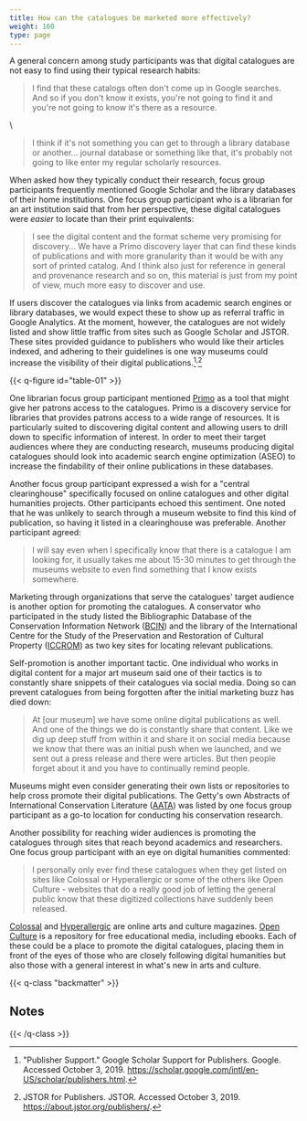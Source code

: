 ```yaml
---
title: How can the catalogues be marketed more effectively?
weight: 160
type: page
---
```


A general concern among study participants was that digital catalogues are not easy to find using their typical research habits:

> I find that these catalogs often don't come up in Google searches. And so if you don't know it exists, you're not going to find it and you're not going to know it's there as a resource.

\

> I think if it's not something you can get to through a library database or another... journal database or something like that, it's probably not going to like enter my regular scholarly resources.

When asked how they typically conduct their research, focus group participants frequently mentioned Google Scholar and the library databases of their home institutions. One focus group participant who is a librarian for an art institution said that from her perspective, these digital catalogues were *easier* to locate than their print equivalents:

> I see the digital content and the format scheme very promising for discovery... We have a Primo discovery layer that can find these kinds of publications and with more granularity than it would be with any sort of printed catalog. And I think also just for reference in general and provenance research and so on, this material is just from my point of view, much more easy to discover and use.

If users discover the catalogues via links from academic search engines or library databases, we would expect these to show up as referral traffic in Google Analytics. At the moment, however, the catalogues are not widely listed and show little traffic from sites such as Google Scholar and JSTOR. These sites provided guidance to publishers who would like their articles indexed, and adhering to their guidelines is one way museums could increase the visibility of their digital publications.[^1]<sup>,</sup>[^2]

{{< q-figure id="table-01" >}}

One librarian focus group participant mentioned [Primo](https://www.exlibrisgroup.com/products/primo-discovery-service/) as a tool that might give her patrons access to the catalogues. Primo is a discovery service for libraries that provides patrons access to a wide range of resources. It is particularly suited to discovering digital content and allowing users to drill down to specific information of interest. In order to meet their target audiences where they are conducting research, museums producing digital catalogues should look into academic search engine optimization (ASEO) to increase the findability of their online publications in these databases.

Another focus group participant expressed a wish for a "central clearinghouse" specifically focused on online catalogues and other digital humanities projects. Other participants echoed this sentiment. One noted that he was unlikely to search through a museum website to find this kind of publication, so having it listed in a clearinghouse was preferable. Another participant agreed:

> I will say even when I specifically know that there is a catalogue I am looking for, it usually takes me about 15-30 minutes to get through the museums website to even find something that I know exists somewhere.

Marketing through organizations that serve the catalogues' target audience is another option for promoting the catalogues. A conservator who participated in the study listed the Bibliographic Database of the Conservation Information Network ([BCIN](http://www.bcin.ca/)) and the library of the International Centre for the Study of the Preservation and Restoration of Cultural Property ([ICCROM](https://www.iccrom.org/)) as two key sites for locating relevant publications.

Self-promotion is another important tactic. One individual who works in digital content for a major art museum said one of their tactics is to constantly share snippets of their catalogues via social media. Doing so can prevent catalogues from being forgotten after the initial marketing buzz has died down:

> At [our museum] we have some online digital publications as well. And one of the things we do is constantly share that content. Like we dig up deep stuff from within it and share it on social media because we know that there was an initial push when we launched, and we sent out a press release and there were articles. But then people forget about it and you have to continually remind people.

Museums might even consider generating their own lists or repositories to help cross promote their digital publications. The Getty's own Abstracts of International Conservation Literature ([AATA](http://aata.getty.edu/Home)) was listed by one focus group participant as a go-to location for conducting his conservation research.

Another possibility for reaching wider audiences is promoting the catalogues through sites that reach beyond academics and researchers. One focus group participant with an eye on digital humanities commented:

> I personally only ever find these catalogues when they get listed on sites like Colossal or Hyperallergic or some of the others like Open Culture - websites that do a really good job of letting the general public know that these digitized collections have suddenly been released.

[Colossal](https://www.thisiscolossal.com/) and [Hyperallergic](https://hyperallergic.com/) are online arts and culture magazines. [Open Culture](http://www.openculture.com/) is a repository for free educational media, including ebooks. Each of these could be a place to promote the digital catalogues, placing them in front of the eyes of those who are closely following digital humanities but also those with a general interest in what's new in arts and culture.

{{< q-class "backmatter" >}}
## Notes
{{< /q-class >}}

[^1]: "Publisher Support." Google Scholar Support for Publishers. Google. Accessed October 3, 2019. https://scholar.google.com/intl/en-US/scholar/publishers.html.

[^2]: JSTOR for Publishers. JSTOR. Accessed October 3, 2019. https://about.jstor.org/publishers/.
